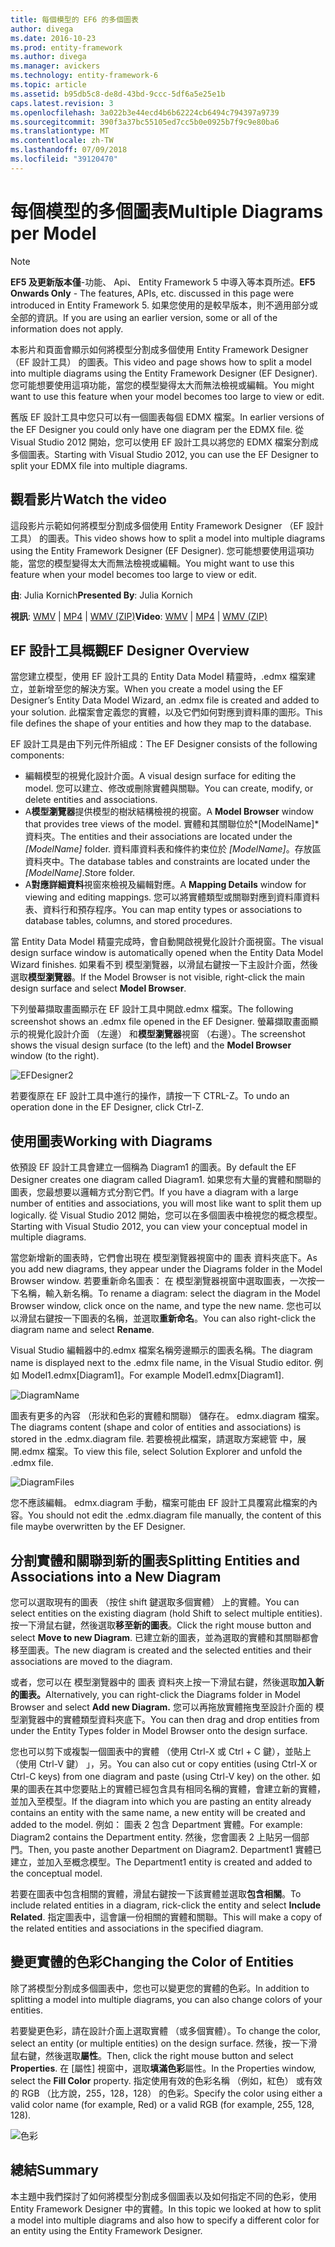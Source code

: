 ```yaml
---
title: 每個模型的 EF6 的多個圖表
author: divega
ms.date: 2016-10-23
ms.prod: entity-framework
ms.author: divega
ms.manager: avickers
ms.technology: entity-framework-6
ms.topic: article
ms.assetid: b95db5c8-de8d-43bd-9ccc-5df6a5e25e1b
caps.latest.revision: 3
ms.openlocfilehash: 3a022b3e44ecd4b6b62224cb6494c794397a9739
ms.sourcegitcommit: 390f3a37bc55105ed7cc5b0e0925b7f9c9e80ba6
ms.translationtype: MT
ms.contentlocale: zh-TW
ms.lasthandoff: 07/09/2018
ms.locfileid: "39120470"
---
```

# <a name="multiple-diagrams-per-model"></a><span data-ttu-id="e16f9-102">每個模型的多個圖表</span><span class="sxs-lookup"><span data-stu-id="e16f9-102">Multiple Diagrams per Model</span></span>
> [!NOTE]
> <span data-ttu-id="e16f9-103">**EF5 及更新版本僅**-功能、 Api、 Entity Framework 5 中導入等本頁所述。</span><span class="sxs-lookup"><span data-stu-id="e16f9-103">**EF5 Onwards Only** - The features, APIs, etc. discussed in this page were introduced in Entity Framework 5.</span></span> <span data-ttu-id="e16f9-104">如果您使用的是較早版本，則不適用部分或全部的資訊。</span><span class="sxs-lookup"><span data-stu-id="e16f9-104">If you are using an earlier version, some or all of the information does not apply.</span></span>

<span data-ttu-id="e16f9-105">本影片和頁面會顯示如何將模型分割成多個使用 Entity Framework Designer （EF 設計工具） 的圖表。</span><span class="sxs-lookup"><span data-stu-id="e16f9-105">This video and page shows how to split a model into multiple diagrams using the Entity Framework Designer (EF Designer).</span></span> <span data-ttu-id="e16f9-106">您可能想要使用這項功能，當您的模型變得太大而無法檢視或編輯。</span><span class="sxs-lookup"><span data-stu-id="e16f9-106">You might want to use this feature when your model becomes too large to view or edit.</span></span>

<span data-ttu-id="e16f9-107">舊版 EF 設計工具中您只可以有一個圖表每個 EDMX 檔案。</span><span class="sxs-lookup"><span data-stu-id="e16f9-107">In earlier versions of the EF Designer you could only have one diagram per the EDMX file.</span></span> <span data-ttu-id="e16f9-108">從 Visual Studio 2012 開始，您可以使用 EF 設計工具以將您的 EDMX 檔案分割成多個圖表。</span><span class="sxs-lookup"><span data-stu-id="e16f9-108">Starting with Visual Studio 2012, you can use the EF Designer to split your EDMX file into multiple diagrams.</span></span>

## <a name="watch-the-video"></a><span data-ttu-id="e16f9-109">觀看影片</span><span class="sxs-lookup"><span data-stu-id="e16f9-109">Watch the video</span></span>
<span data-ttu-id="e16f9-110">這段影片示範如何將模型分割成多個使用 Entity Framework Designer （EF 設計工具） 的圖表。</span><span class="sxs-lookup"><span data-stu-id="e16f9-110">This video shows how to split a model into multiple diagrams using the Entity Framework Designer (EF Designer).</span></span> <span data-ttu-id="e16f9-111">您可能想要使用這項功能，當您的模型變得太大而無法檢視或編輯。</span><span class="sxs-lookup"><span data-stu-id="e16f9-111">You might want to use this feature when your model becomes too large to view or edit.</span></span>

<span data-ttu-id="e16f9-112">**由**: Julia Kornich</span><span class="sxs-lookup"><span data-stu-id="e16f9-112">**Presented By**: Julia Kornich</span></span>

<span data-ttu-id="e16f9-113">**視訊**: [WMV](http://download.microsoft.com/download/5/C/2/5C2B52AB-5532-426F-B078-1E253341B5FA/HDI-ITPro-MSDN-winvideo-multiplediagrams.wmv) | [MP4](http://download.microsoft.com/download/5/C/2/5C2B52AB-5532-426F-B078-1E253341B5FA/HDI-ITPro-MSDN-mp4video-multiplediagrams.m4v) | [WMV (ZIP)](http://download.microsoft.com/download/5/C/2/5C2B52AB-5532-426F-B078-1E253341B5FA/HDI-ITPro-MSDN-winvideo-multiplediagrams.zip)</span><span class="sxs-lookup"><span data-stu-id="e16f9-113">**Video**: [WMV](http://download.microsoft.com/download/5/C/2/5C2B52AB-5532-426F-B078-1E253341B5FA/HDI-ITPro-MSDN-winvideo-multiplediagrams.wmv) | [MP4](http://download.microsoft.com/download/5/C/2/5C2B52AB-5532-426F-B078-1E253341B5FA/HDI-ITPro-MSDN-mp4video-multiplediagrams.m4v) | [WMV (ZIP)](http://download.microsoft.com/download/5/C/2/5C2B52AB-5532-426F-B078-1E253341B5FA/HDI-ITPro-MSDN-winvideo-multiplediagrams.zip)</span></span>

## <a name="ef-designer-overview"></a><span data-ttu-id="e16f9-114">EF 設計工具概觀</span><span class="sxs-lookup"><span data-stu-id="e16f9-114">EF Designer Overview</span></span>

<span data-ttu-id="e16f9-115">當您建立模型，使用 EF 設計工具的 Entity Data Model 精靈時，.edmx 檔案建立，並新增至您的解決方案。</span><span class="sxs-lookup"><span data-stu-id="e16f9-115">When you create a model using the EF Designer’s Entity Data Model Wizard, an .edmx file is created and added to your solution.</span></span> <span data-ttu-id="e16f9-116">此檔案會定義您的實體，以及它們如何對應到資料庫的圖形。</span><span class="sxs-lookup"><span data-stu-id="e16f9-116">This file defines the shape of your entities and how they map to the database.</span></span>

<span data-ttu-id="e16f9-117">EF 設計工具是由下列元件所組成：</span><span class="sxs-lookup"><span data-stu-id="e16f9-117">The EF Designer consists of the following components:</span></span>

-   <span data-ttu-id="e16f9-118">編輯模型的視覺化設計介面。</span><span class="sxs-lookup"><span data-stu-id="e16f9-118">A visual design surface for editing the model.</span></span> <span data-ttu-id="e16f9-119">您可以建立、修改或刪除實體與關聯。</span><span class="sxs-lookup"><span data-stu-id="e16f9-119">You can create, modify, or delete entities and associations.</span></span>
-   <span data-ttu-id="e16f9-120">A**模型瀏覽器**提供模型的樹狀結構檢視的視窗。</span><span class="sxs-lookup"><span data-stu-id="e16f9-120">A **Model Browser** window that provides tree views of the model.</span></span>  <span data-ttu-id="e16f9-121">實體和其關聯位於*\[ModelName\]* 資料夾。</span><span class="sxs-lookup"><span data-stu-id="e16f9-121">The entities and their associations are located under the *\[ModelName\]* folder.</span></span> <span data-ttu-id="e16f9-122">資料庫資料表和條件約束位於 *\[ModelName\]*。存放區 資料夾中。</span><span class="sxs-lookup"><span data-stu-id="e16f9-122">The database tables and constraints are located under the *\[ModelName\]*.Store folder.</span></span>
-   <span data-ttu-id="e16f9-123">A**對應詳細資料**視窗來檢視及編輯對應。</span><span class="sxs-lookup"><span data-stu-id="e16f9-123">A **Mapping Details** window for viewing and editing mappings.</span></span> <span data-ttu-id="e16f9-124">您可以將實體類型或關聯對應到資料庫資料表、資料行和預存程序。</span><span class="sxs-lookup"><span data-stu-id="e16f9-124">You can map entity types or associations to database tables, columns, and stored procedures.</span></span> 

<span data-ttu-id="e16f9-125">當 Entity Data Model 精靈完成時，會自動開啟視覺化設計介面視窗。</span><span class="sxs-lookup"><span data-stu-id="e16f9-125">The visual design surface window is automatically opened when the Entity Data Model Wizard finishes.</span></span> <span data-ttu-id="e16f9-126">如果看不到 模型瀏覽器，以滑鼠右鍵按一下主設計介面，然後選取**模型瀏覽器**。</span><span class="sxs-lookup"><span data-stu-id="e16f9-126">If the Model Browser is not visible, right-click the main design surface and select **Model Browser**.</span></span>

<span data-ttu-id="e16f9-127">下列螢幕擷取畫面顯示在 EF 設計工具中開啟.edmx 檔案。</span><span class="sxs-lookup"><span data-stu-id="e16f9-127">The following screenshot shows an .edmx file opened in the EF Designer.</span></span> <span data-ttu-id="e16f9-128">螢幕擷取畫面顯示的視覺化設計介面 （左邊） 和**模型瀏覽器**視窗 （右邊）。</span><span class="sxs-lookup"><span data-stu-id="e16f9-128">The screenshot shows the visual design surface (to the left) and the **Model Browser** window (to the right).</span></span>

![EFDesigner2](~/ef6/media/efdesigner2.png)

<span data-ttu-id="e16f9-130">若要復原在 EF 設計工具中進行的操作，請按一下 CTRL-Z。</span><span class="sxs-lookup"><span data-stu-id="e16f9-130">To undo an operation done in the EF Designer, click Ctrl-Z.</span></span>

## <a name="working-with-diagrams"></a><span data-ttu-id="e16f9-131">使用圖表</span><span class="sxs-lookup"><span data-stu-id="e16f9-131">Working with Diagrams</span></span>

<span data-ttu-id="e16f9-132">依預設 EF 設計工具會建立一個稱為 Diagram1 的圖表。</span><span class="sxs-lookup"><span data-stu-id="e16f9-132">By default the EF Designer creates one diagram called Diagram1.</span></span> <span data-ttu-id="e16f9-133">如果您有大量的實體和關聯的圖表，您最想要以邏輯方式分割它們。</span><span class="sxs-lookup"><span data-stu-id="e16f9-133">If you have a diagram with a large number of entities and associations, you will most like want to split them up logically.</span></span> <span data-ttu-id="e16f9-134">從 Visual Studio 2012 開始，您可以在多個圖表中檢視您的概念模型。</span><span class="sxs-lookup"><span data-stu-id="e16f9-134">Starting with Visual Studio 2012, you can view your conceptual model in multiple diagrams.</span></span>   

<span data-ttu-id="e16f9-135">當您新增新的圖表時，它們會出現在 模型瀏覽器視窗中的 圖表 資料夾底下。</span><span class="sxs-lookup"><span data-stu-id="e16f9-135">As you add new diagrams, they appear under the Diagrams folder in the Model Browser window.</span></span> <span data-ttu-id="e16f9-136">若要重新命名圖表： 在 模型瀏覽器視窗中選取圖表，一次按一下名稱，輸入新名稱。</span><span class="sxs-lookup"><span data-stu-id="e16f9-136">To rename a diagram: select the diagram in the Model Browser window, click once on the name, and type the new name.</span></span>  <span data-ttu-id="e16f9-137">您也可以以滑鼠右鍵按一下圖表的名稱，並選取**重新命名**。</span><span class="sxs-lookup"><span data-stu-id="e16f9-137">You can also right-click the diagram name and select **Rename**.</span></span>

<span data-ttu-id="e16f9-138">Visual Studio 編輯器中的.edmx 檔案名稱旁邊顯示的圖表名稱。</span><span class="sxs-lookup"><span data-stu-id="e16f9-138">The diagram name is displayed next to the .edmx file name, in the Visual Studio editor.</span></span> <span data-ttu-id="e16f9-139">例如 Model1.edmx\[Diagram1\]。</span><span class="sxs-lookup"><span data-stu-id="e16f9-139">For example Model1.edmx\[Diagram1\].</span></span>

![DiagramName](~/ef6/media/diagramname.png)

<span data-ttu-id="e16f9-141">圖表有更多的內容 （形狀和色彩的實體和關聯） 儲存在。 edmx.diagram 檔案。</span><span class="sxs-lookup"><span data-stu-id="e16f9-141">The diagrams content (shape and color of entities and associations) is stored in the .edmx.diagram file.</span></span> <span data-ttu-id="e16f9-142">若要檢視此檔案，請選取方案總管 中，展開.edmx 檔案。</span><span class="sxs-lookup"><span data-stu-id="e16f9-142">To view this file, select Solution Explorer and unfold the .edmx file.</span></span> 

![DiagramFiles](~/ef6/media/diagramfiles.png)

<span data-ttu-id="e16f9-144">您不應該編輯。 edmx.diagram 手動，檔案可能由 EF 設計工具覆寫此檔案的內容。</span><span class="sxs-lookup"><span data-stu-id="e16f9-144">You should not edit the .edmx.diagram file manually, the content of this file maybe overwritten by the EF Designer.</span></span>
 
## <a name="splitting-entities-and-associations-into-a-new-diagram"></a><span data-ttu-id="e16f9-145">分割實體和關聯到新的圖表</span><span class="sxs-lookup"><span data-stu-id="e16f9-145">Splitting Entities and Associations into a New Diagram</span></span>

<span data-ttu-id="e16f9-146">您可以選取現有的圖表 （按住 shift 鍵選取多個實體） 上的實體。</span><span class="sxs-lookup"><span data-stu-id="e16f9-146">You can select entities on the existing diagram (hold Shift to select multiple entities).</span></span> <span data-ttu-id="e16f9-147">按一下滑鼠右鍵，然後選取**移至新的圖表**。</span><span class="sxs-lookup"><span data-stu-id="e16f9-147">Click the right mouse button and select **Move to new Diagram**.</span></span> <span data-ttu-id="e16f9-148">已建立新的圖表，並為選取的實體和其關聯都會移至圖表。</span><span class="sxs-lookup"><span data-stu-id="e16f9-148">The new diagram is created and the selected entities and their associations are moved to the diagram.</span></span>

<span data-ttu-id="e16f9-149">或者，您可以在 模型瀏覽器中的 圖表 資料夾上按一下滑鼠右鍵，然後選取**加入新的圖表。**</span><span class="sxs-lookup"><span data-stu-id="e16f9-149">Alternatively, you can right-click the Diagrams folder in Model Browser and select **Add new Diagram.**</span></span> <span data-ttu-id="e16f9-150">您可以再拖放實體拖曳至設計介面的 模型瀏覽器中的實體類型資料夾底下。</span><span class="sxs-lookup"><span data-stu-id="e16f9-150">You can then drag and drop entities from under the Entity Types folder in Model Browser onto the design surface.</span></span>

<span data-ttu-id="e16f9-151">您也可以剪下或複製一個圖表中的實體 （使用 Ctrl-X 或 Ctrl + C 鍵），並貼上 （使用 Ctrl-V 鍵） 」，另。</span><span class="sxs-lookup"><span data-stu-id="e16f9-151">You can also cut or copy entities (using Ctrl-X or Ctrl-C keys) from one diagram and paste (using Ctrl-V key) on the other.</span></span> <span data-ttu-id="e16f9-152">如果的圖表在其中您要貼上的實體已經包含具有相同名稱的實體，會建立新的實體，並加入至模型。</span><span class="sxs-lookup"><span data-stu-id="e16f9-152">If the diagram into which you are pasting an entity already contains an entity with the same name, a new entity will be created and added to the model.</span></span>  <span data-ttu-id="e16f9-153">例如： 圖表 2 包含 Department 實體。</span><span class="sxs-lookup"><span data-stu-id="e16f9-153">For example: Diagram2 contains the Department entity.</span></span> <span data-ttu-id="e16f9-154">然後，您會圖表 2 上貼另一個部門。</span><span class="sxs-lookup"><span data-stu-id="e16f9-154">Then, you paste another Department on Diagram2.</span></span> <span data-ttu-id="e16f9-155">Department1 實體已建立，並加入至概念模型。</span><span class="sxs-lookup"><span data-stu-id="e16f9-155">The Department1 entity is created and added to the conceptual model.</span></span>   

<span data-ttu-id="e16f9-156">若要在圖表中包含相關的實體，滑鼠右鍵按一下該實體並選取**包含相關**。</span><span class="sxs-lookup"><span data-stu-id="e16f9-156">To include related entities in a diagram, rick-click the entity and select **Include Related**.</span></span> <span data-ttu-id="e16f9-157">指定圖表中，這會讓一份相關的實體和關聯。</span><span class="sxs-lookup"><span data-stu-id="e16f9-157">This will make a copy of the related entities and associations in the specified diagram.</span></span>

## <a name="changing-the-color-of-entities"></a><span data-ttu-id="e16f9-158">變更實體的色彩</span><span class="sxs-lookup"><span data-stu-id="e16f9-158">Changing the Color of Entities</span></span>

<span data-ttu-id="e16f9-159">除了將模型分割成多個圖表中，您也可以變更您的實體的色彩。</span><span class="sxs-lookup"><span data-stu-id="e16f9-159">In addition to splitting a model into multiple diagrams, you can also change colors of your entities.</span></span>

<span data-ttu-id="e16f9-160">若要變更色彩，請在設計介面上選取實體 （或多個實體）。</span><span class="sxs-lookup"><span data-stu-id="e16f9-160">To change the color, select an entity (or multiple entities) on the design surface.</span></span> <span data-ttu-id="e16f9-161">然後，按一下滑鼠右鍵，然後選取**屬性**。</span><span class="sxs-lookup"><span data-stu-id="e16f9-161">Then, click the right mouse button and select **Properties**.</span></span> <span data-ttu-id="e16f9-162">在 [屬性] 視窗中，選取**填滿色彩**屬性。</span><span class="sxs-lookup"><span data-stu-id="e16f9-162">In the Properties window, select the **Fill Color** property.</span></span> <span data-ttu-id="e16f9-163">指定使用有效的色彩名稱 （例如，紅色） 或有效的 RGB （比方說，255，128，128） 的色彩。</span><span class="sxs-lookup"><span data-stu-id="e16f9-163">Specify the color using either a valid color name (for example, Red) or a valid RGB (for example, 255, 128, 128).</span></span> 

![色彩](~/ef6/media/color.png)

## <a name="summary"></a><span data-ttu-id="e16f9-165">總結</span><span class="sxs-lookup"><span data-stu-id="e16f9-165">Summary</span></span>

<span data-ttu-id="e16f9-166">本主題中我們探討了如何將模型分割成多個圖表以及如何指定不同的色彩，使用 Entity Framework Designer 中的實體。</span><span class="sxs-lookup"><span data-stu-id="e16f9-166">In this topic we looked at how to split a model into multiple diagrams and also how to specify a different color for an entity using the Entity Framework Designer.</span></span> 
